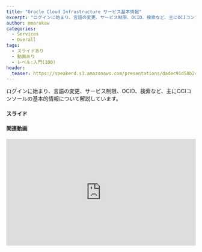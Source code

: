 ```yaml
---
title: "Oracle Cloud Infrastructure サービス基本情報"
excerpt: "ログインに始まり、言語の変更、サービス制限、OCID、検索など、主にOCIコンソールの基本的情報について解説しています"
author: mmarukaw
categories:
  - Services
  - Overall
tags:
  - スライドあり
  - 動画あり
  - レベル:入門(100)
header:
  teaser: https://speakerd.s3.amazonaws.com/presentations/dadec91d58b24202a8af17f075301fba/slide_0.jpg
---
```


ログインに始まり、言語の変更、サービス制限、OCID、検索など、主にOCIコンソールの基本的情報について解説しています。


#### スライド

<div style="max-width:768px">

<!-- Speakerdeckから Embeded リンクを取得して貼り付け (ここから) -->
<script async class="speakerdeck-embed" data-id="dadec91d58b24202a8af17f075301fba" data-ratio="1.77777777777778" src="//speakerdeck.com/assets/embed.js"></script>
<!-- Speakerdeckから Embeded リンクを取得して貼り付け (ここまで) -->

</div>


#### 関連動画

<!-- Oracle Vide Hub から Embed リンクを取得して貼り付け (ここから) リンク取得時には Player Size を 768x432 に、Responsive Sizing を有効にして取得してください -->
<div style="max-width:768px"><div style="position:relative;padding-bottom:56.25%"><iframe id="kaltura_player" src="https://cdnapisec.kaltura.com/p/2171811/sp/217181100/embedIframeJs/uiconf_id/35965902/partner_id/2171811?iframeembed=true&playerId=kaltura_player&entry_id=1_hrq9dapg&flashvars[streamerType]=auto&amp;flashvars[localizationCode]=en&amp;flashvars[leadWithHTML5]=true&amp;flashvars[sideBarContainer.plugin]=true&amp;flashvars[sideBarContainer.position]=left&amp;flashvars[sideBarContainer.clickToClose]=true&amp;flashvars[chapters.plugin]=true&amp;flashvars[chapters.layout]=vertical&amp;flashvars[chapters.thumbnailRotator]=false&amp;flashvars[streamSelector.plugin]=true&amp;flashvars[EmbedPlayer.SpinnerTarget]=videoHolder&amp;flashvars[dualScreen.plugin]=true&amp;flashvars[hotspots.plugin]=1&amp;flashvars[mediaProxy.mediaPlayFrom]=1320&amp;flashvars[Kaltura.addCrossoriginToIframe]=true&amp;&wid=1_wyz14biu" width="768" height="432" allowfullscreen webkitallowfullscreen mozAllowFullScreen allow="autoplay *; fullscreen *; encrypted-media *" sandbox="allow-forms allow-same-origin allow-scripts allow-top-navigation allow-pointer-lock allow-popups allow-modals allow-orientation-lock allow-popups-to-escape-sandbox allow-presentation allow-top-navigation-by-user-activation" frameborder="0" title="Kaltura Player" style="position:absolute;top:0;left:0;width:100%;height:100%"></iframe></div></div>

<!-- Oracle Vide Hub から Embed リンクを取得して貼り付け (ここまで) -->
